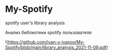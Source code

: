 # My-Spotify
spotify user's library analysis

Анализ библиотеки spotify пользователя

!(https://github.com/ivan-v-ivanov/My-Spotify/blob/main/library_analysis_2021-11-09.pdf)
